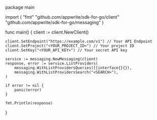 package main

import (
    "fmt"
    "github.com/appwrite/sdk-for-go/client"
    "github.com/appwrite/sdk-for-go/messaging"
)

func main() {
    client := client.NewClient()

    client.SetEndpoint("https://example.com/v1") // Your API Endpoint
    client.SetProject("<YOUR_PROJECT_ID>") // Your project ID
    client.SetKey("<YOUR_API_KEY>") // Your secret API key

    service := messaging.NewMessaging(client)
    response, error := service.ListProviders(
        messaging.WithListProvidersQueries([]interface{}{}),
        messaging.WithListProvidersSearch("<SEARCH>"),
    )

    if error != nil {
        panic(error)
    }

    fmt.Println(response)
}
